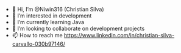 - 👋 Hi, I’m @Niwin316 (Christian Silva)
- 👀 I’m interested in development
- 🌱 I’m currently learning Java
- 💞️ I’m looking to collaborate on development projects
- 📫 How to reach me https://www.linkedin.com/in/christian-silva-carvallo-030b97146/

<!---
Niwin316/Niwin316 is a ✨ special ✨ repository because its `README.md` (this file) appears on your GitHub profile.
You can click the Preview link to take a look at your changes.
--->
